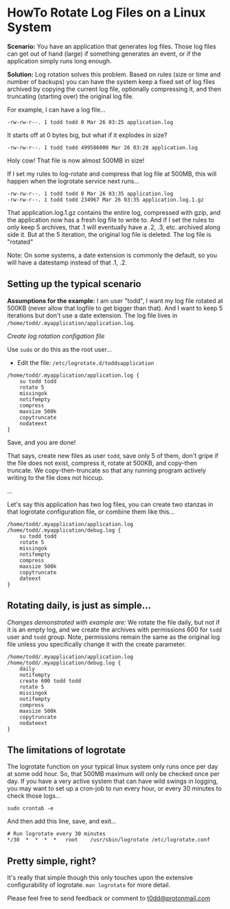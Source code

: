 # HowTo Rotate Log Files on a Linux System

**Scenario:** You have an application that generates log files. Those log files
can get out of hand (large) if something generates an event, or if the
application simply runs long enough.

**Solution:** Log rotation solves this problem. Based on rules (size or time
and number of backups) you can have the system keep a fixed set of log files
archived by copying the current log file, optionally compressing it, and then
truncating (starting over) the original log file.

For example, I can have a log file...

```
-rw-rw-r--. 1 todd todd 0 Mar 26 03:25 application.log
```

It starts off at 0 bytes big, but what if it explodes in size?

```
-rw-rw-r--. 1 todd todd 499586000 Mar 26 03:28 application.log
```

Holy cow! That file is now almost 500MB in size!

If I set my rules to log-rotate and compress that log file at 500MB, this will
happen when the logrotate service next runs...

```
-rw-rw-r--. 1 todd todd 0 Mar 26 03:35 application.log
-rw-rw-r--. 1 todd todd 234967 Mar 26 03:35 application.log.1.gz
```

That application.log.1.gz contains the entire log, compressed with gzip, and
the application now has a fresh log file to write to. And if I set the rules
to only keep 5 archives, that .1 will eventually have a .2, .3, etc. archived
along side it. But at the 5 iteration, the original log file is deleted. The
log file is "rotated"

Note: On some systems, a date extension is commonly the default, so you will
have a datestamp instead of that .1, .2.

## Setting up the typical scenario

**Assumptions for the example:** I am user "todd", I want my log file rotated
at 500KB (never allow that logfile to get bigger than that). And I want to keep
5 iterations but don't use a date extension. The log file lives in
`/home/todd/.myapplication/application.log`.

*Create log rotation configation file*

Use `sudo` or do this as the root user...

* Edit the file: `/etc/logrotate.d/toddsapplication`

```
/home/todd/.myapplication/application.log {
    su todd todd
    rotate 5
    missingok
    notifempty
    compress
    maxsize 500k
    copytruncate
    nodateext
}
```

Save, and you are done!

That says, create new files as user `todd`, save only 5 of them, don't gripe if
the file does not exist, compress it, rotate at 500KB, and copy-then truncate.
We copy-then-truncate so that any running program actively writing to the file
does not hiccup.

...

Let's say this application has two log files, you can create two stanzas in
that logrotate configuration file, or combine them like this...

```
/home/todd/.myapplication/application.log /home/todd/.myapplication/debug.log {
    su todd todd
    rotate 5
    missingok
    notifempty
    compress
    maxsize 500k
    copytruncate
    dateext
}
```

## Rotating daily, is just as simple...

*Changes demonstrated with example are:* We rotate the file daily, but not if
it is an empty log, and we create the archives with permissions 600 for `todd`
user and `todd` group. Note, permissions remain the same as the original log
file unless you specifically change it with the create parameter.

```
/home/todd/.myapplication/application.log /home/todd/.myapplication/debug.log {
    daily
    notifempty
    create 600 todd todd
    rotate 5
    missingok
    notifempty
    compress
    maxsize 500k
    copytruncate
    nodateext
}
```

## The limitations of logrotate

The logrotate function on your typical linux system only runs once per day at some
odd hour. So, that 500MB maximum will only be checked once per day. If you have a
very active system that can have wild swings in logging, you may want to set up a
cron-job to run every hour, or every 30 minutes to check those logs...

```
sudo crontab -e
```

And then add this line, save, and exit...

```
# Run logrotate every 30 minutes
*/30  *  *  *  *   root    /usr/sbin/logrotate /etc/logrotate.conf
```


## Pretty simple, right? 

It's really that simple though this only touches upon the extensive
configurability of logrotate. `man logrotate` for more detail.

Please feel free to send feedback or comment to <t0dd@protonmail.com>


